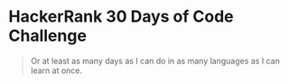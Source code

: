 # HackerRank 30 Days of Code Challenge

> Or at least as many days as I can do in as many languages as I can learn at once.
